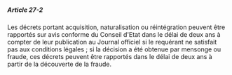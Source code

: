 ##### Article 27-2

Les décrets portant acquisition, naturalisation ou réintégration peuvent être rapportés sur avis conforme du Conseil d'Etat dans le délai de deux ans à compter de leur publication au Journal officiel si le requérant ne satisfait pas aux conditions légales ; si la décision a été obtenue par mensonge ou fraude, ces décrets peuvent être rapportés dans le délai de deux ans à partir de la découverte de la fraude.

